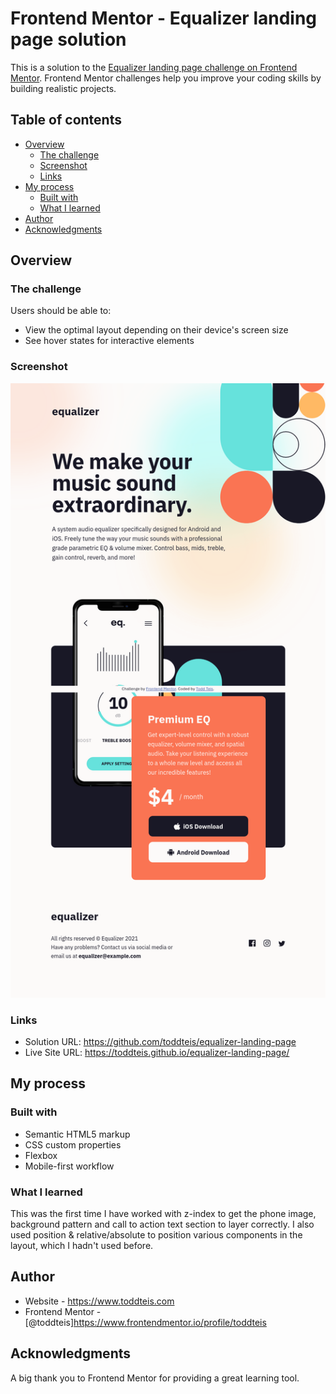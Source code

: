 # Frontend Mentor - Equalizer landing page solution

This is a solution to the [Equalizer landing page challenge on Frontend Mentor](https://www.frontendmentor.io/challenges/equalizer-landing-page-7VJ4gp3DE). Frontend Mentor challenges help you improve your coding skills by building realistic projects. 

## Table of contents

- [Overview](#overview)
  - [The challenge](#the-challenge)
  - [Screenshot](#screenshot)
  - [Links](#links)
- [My process](#my-process)
  - [Built with](#built-with)
  - [What I learned](#what-i-learned)
- [Author](#author)
- [Acknowledgments](#acknowledgments)


## Overview

### The challenge

Users should be able to:

- View the optimal layout depending on their device's screen size
- See hover states for interactive elements

### Screenshot

![](./assets/Screenshot.png)

### Links

- Solution URL: https://github.com/toddteis/equalizer-landing-page
- Live Site URL: https://toddteis.github.io/equalizer-landing-page/

## My process

### Built with

- Semantic HTML5 markup
- CSS custom properties
- Flexbox
- Mobile-first workflow

### What I learned

This was the first time I have worked with z-index to get the phone image, background pattern and call to action text section to layer correctly.
I also used position & relative/absolute to position various components in the layout, which I hadn't used before.

## Author

- Website - https://www.toddteis.com
- Frontend Mentor - [@toddteis]https://www.frontendmentor.io/profile/toddteis

## Acknowledgments

A big thank you to Frontend Mentor for providing a great learning tool.
